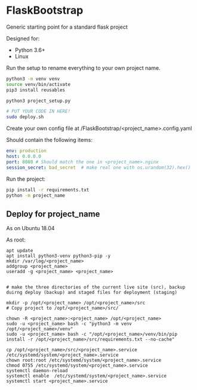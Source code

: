 # FlaskBootstrap
Generic starting point for a standard flask project

Designed for:

* Python 3.6+ 
* Linux

Run the setup to rename everything to your own project name.

```bash
python3 -m venv venv
source venv/bin/activate
pip3 install reusables

python3 project_setup.py

# PUT YOUR CODE IN HERE!
sudo deploy.sh
```

Create your own config file at /FlaskBootstrap/<project_name>.config.yaml 

Should contain the following items:

```yaml
env: production
host: 0.0.0.0
port: 8080 # Should match the one in <project_name>.nginx
session_secret: bad_secret  # make real one with os.urandom(32).hex()
```


Run the project:

```bash
pip install -r requirements.txt
python -m project_name
```

## Deploy for project_name

As on Ubuntu 18.04

As root:
```
apt update
apt install python3-venv python3-pip -y
mkdir /var/log/<project_name>
addgroup <project_name>
useradd -g <project_name> <project_name>


# make the three directories of the current live site (src), backup duirng deploy (backup) and staged files for deployment (staging)

mkdir -p /opt/<project_name> /opt/<project_name>/src 
# Copy project to /opt/<project_name>/src/

chown -R <project_name>:<project_name> /opt/<project_name>
sudo -u <project_name> bash -c "python3 -m venv /opt/<project_name>/venv"
sudo -u <project_name> bash -c "/opt/<project_name>/venv/bin/pip install -r /opt/<project_name>/src/requirements.txt --no-cache"

cp /opt/<project_name>/src/<project_name>.service /etc/systemd/system/<project_name>.service
chown root:root /etc/systemd/system/<project_name>.service
chmod 0755 /etc/systemd/system/<project_name>.service
systemctl daemon-reload
systemctl enable  /etc/systemd/system/<project_name>.service
systemctl start <project_name>.service

```
